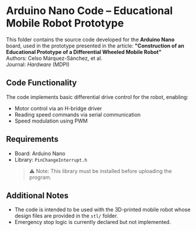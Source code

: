# Arduino Nano Code – Educational Mobile Robot Prototype
This folder contains the source code developed for the **Arduino Nano** board, used in the prototype presented in the article:
**"Construction of an Educational Prototype of a Differential Wheeled Mobile Robot"**  
Authors: Celso Márquez-Sánchez, et al.  
Journal: *Hardware* (MDPI)

## Code Functionality
The code implements basic differential drive control for the robot, enabling:
- Motor control via an H-bridge driver
- Reading speed commands via serial communication
- Speed modulation using PWM

## Requirements
- Board: Arduino Nano
- Library: `PinChangeInterrupt.h`  
  > ⚠️ Note: This library must be installed before uploading the program.

## Additional Notes
- The code is intended to be used with the 3D-printed mobile robot whose design files are provided in the `stl/` folder.
- Emergency stop logic is currently declared but not implemented.
